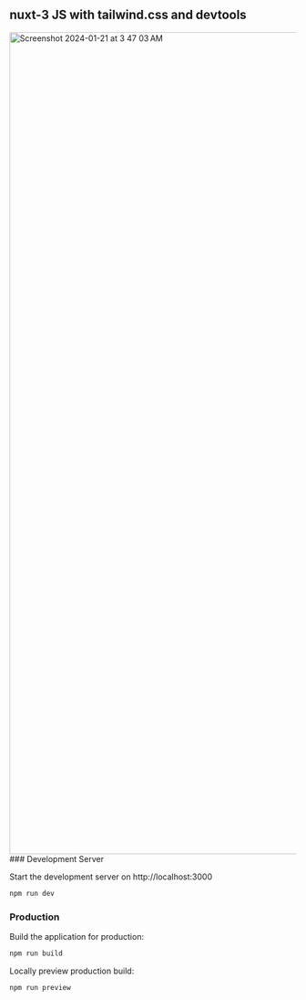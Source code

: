 ## nuxt-3 JS with tailwind.css and devtools
<img width="1440" alt="Screenshot 2024-01-21 at 3 47 03 AM" src="https://github.com/sudo-self/nuxt3/assets/119916323/07d806cc-1cac-4948-ad57-9ae373880d2a">
### Development Server

Start the development server on http://localhost:3000

```bash
npm run dev
```

### Production

Build the application for production:

```bash
npm run build
```

Locally preview production build:

```bash
npm run preview
```
